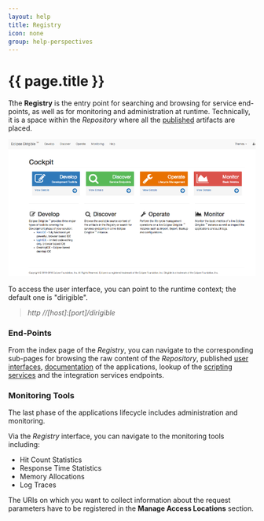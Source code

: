 ```yaml
---
layout: help
title: Registry
icon: none
group: help-perspectives
---
```


{{ page.title }}
===

Tthe **Registry** is the entry point for searching and browsing for service end-points, as well as for monitoring and administration at runtime. Technically, it is a space within the *Repository* where all the [published](publishing.html) artifacts are placed.

![Registry Home](images/features/registry/registry_home.png)

To access the user interface, you can point to the runtime context; the default one is "dirigible".

> *http //[host]:[port]/dirigible*

### End-Points

From the index page of the *Registry*, you can navigate to the corresponding sub-pages for browsing the raw content of the *Repository*, published [user interfaces](web_content.html), [documentation](wiki_content.html) of the applications, lookup of the [scripting services](scripting_services.html) and the integration services endpoints.

### Monitoring Tools

The last phase of the applications lifecycle includes administration and monitoring.

Via the *Registry* interface, you can navigate to the monitoring tools including:

*	Hit Count Statistics
*	Response Time Statistics
*	Memory Allocations
*	Log Traces

The URIs on which you want to collect information about the request parameters have to be registered in the **Manage Access Locations** section.
